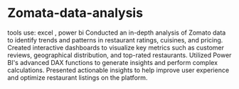 # Zomata-data-analysis
tools use: excel , power bi 
Conducted an in-depth analysis of Zomato data to identify trends and patterns in restaurant ratings, cuisines, and pricing. Created interactive dashboards to visualize key metrics such as customer reviews, geographical distribution, and top-rated restaurants. Utilized Power BI's advanced DAX functions to generate insights and perform complex calculations. Presented actionable insights to help improve user experience and optimize restaurant listings on the platform.
